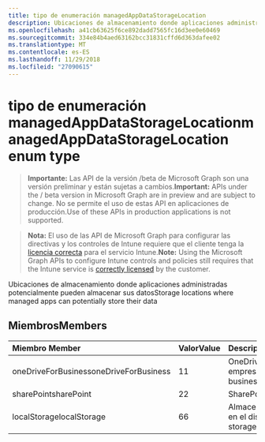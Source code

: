 ```yaml
---
title: tipo de enumeración managedAppDataStorageLocation
description: Ubicaciones de almacenamiento donde aplicaciones administradas potencialmente pueden almacenar sus datos
ms.openlocfilehash: a41cb63625f6ce892dadd7565fc16d3ee0e60469
ms.sourcegitcommit: 334e84b4aed63162bcc31831cffd6d363dafee02
ms.translationtype: MT
ms.contentlocale: es-ES
ms.lasthandoff: 11/29/2018
ms.locfileid: "27090615"
---
```

# <a name="managedappdatastoragelocation-enum-type"></a><span data-ttu-id="5490b-103">tipo de enumeración managedAppDataStorageLocation</span><span class="sxs-lookup"><span data-stu-id="5490b-103">managedAppDataStorageLocation enum type</span></span>

> <span data-ttu-id="5490b-104">**Importante:** Las API de la versión /beta de Microsoft Graph son una versión preliminar y están sujetas a cambios.</span><span class="sxs-lookup"><span data-stu-id="5490b-104">**Important:** APIs under the / beta version in Microsoft Graph are in preview and are subject to change.</span></span> <span data-ttu-id="5490b-105">No se permite el uso de estas API en aplicaciones de producción.</span><span class="sxs-lookup"><span data-stu-id="5490b-105">Use of these APIs in production applications is not supported.</span></span>

> <span data-ttu-id="5490b-106">**Nota:** El uso de las API de Microsoft Graph para configurar las directivas y los controles de Intune requiere que el cliente tenga la [licencia correcta](https://go.microsoft.com/fwlink/?linkid=839381) para el servicio Intune.</span><span class="sxs-lookup"><span data-stu-id="5490b-106">**Note:** Using the Microsoft Graph APIs to configure Intune controls and policies still requires that the Intune service is [correctly licensed](https://go.microsoft.com/fwlink/?linkid=839381) by the customer.</span></span>

<span data-ttu-id="5490b-107">Ubicaciones de almacenamiento donde aplicaciones administradas potencialmente pueden almacenar sus datos</span><span class="sxs-lookup"><span data-stu-id="5490b-107">Storage locations where managed apps can potentially store their data</span></span>
## <a name="members"></a><span data-ttu-id="5490b-108">Miembros</span><span class="sxs-lookup"><span data-stu-id="5490b-108">Members</span></span>
|<span data-ttu-id="5490b-109">Miembro	</span><span class="sxs-lookup"><span data-stu-id="5490b-109">Member</span></span>|<span data-ttu-id="5490b-110">Valor</span><span class="sxs-lookup"><span data-stu-id="5490b-110">Value</span></span>|<span data-ttu-id="5490b-111">Descripción</span><span class="sxs-lookup"><span data-stu-id="5490b-111">Description</span></span>|
|:---|:---|:---|
|<span data-ttu-id="5490b-112">oneDriveForBusiness</span><span class="sxs-lookup"><span data-stu-id="5490b-112">oneDriveForBusiness</span></span>|<span data-ttu-id="5490b-113">1</span><span class="sxs-lookup"><span data-stu-id="5490b-113">1</span></span>|<span data-ttu-id="5490b-114">OneDrive para la empresa</span><span class="sxs-lookup"><span data-stu-id="5490b-114">OneDrive for business</span></span>|
|<span data-ttu-id="5490b-115">sharePoint</span><span class="sxs-lookup"><span data-stu-id="5490b-115">sharePoint</span></span>|<span data-ttu-id="5490b-116">2</span><span class="sxs-lookup"><span data-stu-id="5490b-116">2</span></span>|<span data-ttu-id="5490b-117">SharePoint</span><span class="sxs-lookup"><span data-stu-id="5490b-117">SharePoint</span></span>|
|<span data-ttu-id="5490b-118">localStorage</span><span class="sxs-lookup"><span data-stu-id="5490b-118">localStorage</span></span>|<span data-ttu-id="5490b-119">6</span><span class="sxs-lookup"><span data-stu-id="5490b-119">6</span></span>|<span data-ttu-id="5490b-120">Almacenamiento local en el dispositivo</span><span class="sxs-lookup"><span data-stu-id="5490b-120">Local storage on the device</span></span>|





